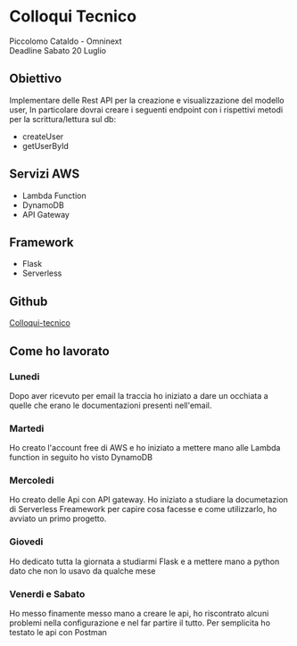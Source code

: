 # Colloqui Tecnico 
Piccolomo Cataldo - Omninext <br>
Deadline Sabato 20 Luglio

## Obiettivo

Implementare delle Rest API per la creazione e visualizzazione del modello user, In particolare dovrai creare i seguenti endpoint con i rispettivi metodi per la scrittura/lettura sul db:
- createUser
- getUserById

## Servizi AWS
- Lambda Function
- DynamoDB
- API Gateway

## Framework 
- Flask
- Serverless

## Github
[Colloqui-tecnico](https://link-url-here.org)

## Come ho lavorato

### Lunedi
Dopo aver ricevuto per email la traccia ho iniziato a dare un occhiata a quelle che erano le documentazioni presenti nell'email.
### Martedi
Ho creato l'account free di AWS e ho iniziato a mettere mano alle Lambda function
in seguito ho visto DynamoDB
### Mercoledi
Ho creato delle Api con API gateway. Ho iniziato a studiare la documetazion di Serverless Freamework per capire cosa facesse e come utilizzarlo, ho avviato un primo progetto.
### Giovedi
Ho dedicato tutta la giornata a studiarmi Flask e a mettere mano a python dato che non lo usavo da qualche mese
### Venerdi e Sabato
Ho messo finamente messo mano a creare le api, ho riscontrato alcuni problemi nella configurazione e nel far partire il tutto. Per semplicita ho testato le api con Postman 